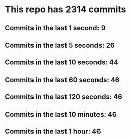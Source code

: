 # This repo has 2314 commits

## Commits in the last 1 second: 9
## Commits in the last 5 seconds: 26
## Commits in the last 10 seconds: 44
## Commits in the last 60 seconds: 46
## Commits in the last 120 seconds: 46
## Commits in the last 10 minutes: 46
## Commits in the last 1 hour: 46

